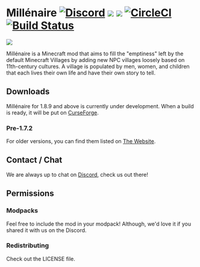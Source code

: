 Millénaire [![Discord](https://img.shields.io/discord/267477085692362772.svg?label=Chat&colorB=2D2D2D&colorA=E04E14)](https://discord.gg/eMz8HhA) [![](http://cf.way2muchnoise.eu/full_millenaire_Downloads.svg)](https://minecraft.curseforge.com/projects/millenaire) [![](http://cf.way2muchnoise.eu/versions/millenaire.svg)](https://minecraft.curseforge.com/projects/millenaire) [![CircleCI](https://circleci.com/gh/TheTrueColonel/Millenaire.svg?style=svg)](https://circleci.com/gh/TheTrueColonel/Millenaire) [![Build Status](https://travis-ci.org/TheTrueColonel/Millenaire.svg?branch=Travis-CircleCI)](https://travis-ci.org/TheTrueColonel/Millenaire)
===============
![](https://cdn.discordapp.com/attachments/378798574152187904/378799091557335040/millenaire_big.png)

Millénaire is a Minecraft mod that aims to fill the "emptiness" left by the default Minecraft Villages by adding new NPC villages loosely based on 11th-century cultures. A village is populated by men, women, and children that each lives their own life and have their own story to tell.

## Downloads
Millénaire for 1.8.9 and above is currently under development. When a build is ready, it will be put on [CurseForge](https://minecraft.curseforge.com/projects/millenaire).

### Pre-1.7.2
For older versions, you can find them listed on [The Website](http://www.millenaire.org/wiki/Version_History).

## Contact / Chat
We are always up to chat on [Discord](https://discord.gg/eMz8HhA), check us out there!

## Permissions
### Modpacks
Feel free to include the mod in your modpack! Although, we'd love it if you shared it with us on the Discord.

### Redistributing
Check out the LICENSE file.
